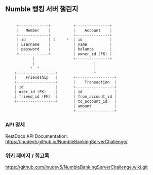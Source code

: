 ## Numble 뱅킹 서버 챌린지

```kotlin

     +-------------+          +---------------+
     |   Member    |          |    Account    |
     +-------------+          +---------------+
     | id          | 1     *  | id            |
     | username    |          | name          |
     | password    |          | balance       |
     +-------------+          | owner_id (FK) |
            |                 +---------------+
            |                          |
           *  *                        |
    +-----------------+                *
    |    Friendship   |       +-----------------+
    +-----------------+       |    Transaction  |
    | id              |       +-----------------+
    | user_id (FK)    |       | id              |
    | friend_id (FK)  |       | from_account_id |
    +-----------------+       | to_account_id   |
                              | amount          |
                              +-----------------+
```


### API 명세

RestDocs API Documentation:
https://inudev5.github.io/NumbleBankingServerChallenge/


### 위키 페이지 / 회고록
https://github.com/inudev5/NumbleBankingServerChallenge.wiki.git
